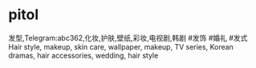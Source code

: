 # pitol
发型,Telegram:abc362,化妆,护肤,壁纸,彩妆,电视剧,韩剧 #发饰 #婚礼 #发式 Hair style, makeup, skin care, wallpaper, makeup, TV series, Korean dramas, hair accessories, wedding, hair style
